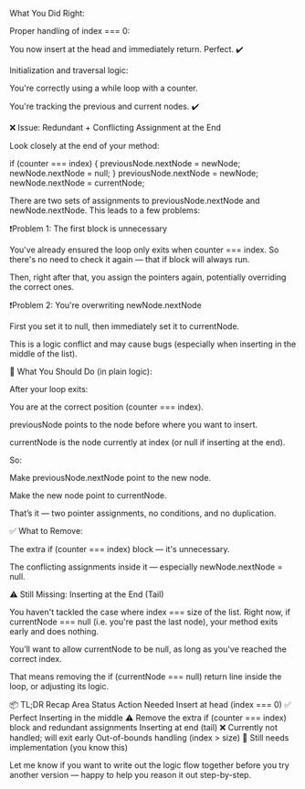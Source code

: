 What You Did Right:

Proper handling of index === 0:

You now insert at the head and immediately return. Perfect. ✔️

Initialization and traversal logic:

You're correctly using a while loop with a counter.

You're tracking the previous and current nodes. ✔️

❌ Issue: Redundant + Conflicting Assignment at the End

Look closely at the end of your method:

if (counter === index) {
    previousNode.nextNode = newNode;
    newNode.nextNode = null;
}
previousNode.nextNode = newNode;
newNode.nextNode = currentNode;


There are two sets of assignments to previousNode.nextNode and newNode.nextNode. This leads to a few problems:

❗️Problem 1: The first block is unnecessary

You've already ensured the loop only exits when counter === index. So there's no need to check it again — that if block will always run.

Then, right after that, you assign the pointers again, potentially overriding the correct ones.

❗️Problem 2: You're overwriting newNode.nextNode

First you set it to null, then immediately set it to currentNode.

This is a logic conflict and may cause bugs (especially when inserting in the middle of the list).

🧠 What You Should Do (in plain logic):

After your loop exits:

You are at the correct position (counter === index).

previousNode points to the node before where you want to insert.

currentNode is the node currently at index (or null if inserting at the end).

So:

Make previousNode.nextNode point to the new node.

Make the new node point to currentNode.

That’s it — two pointer assignments, no conditions, and no duplication.

✅ What to Remove:

The extra if (counter === index) block — it's unnecessary.

The conflicting assignments inside it — especially newNode.nextNode = null.

⚠️ Still Missing: Inserting at the End (Tail)

You haven't tackled the case where index === size of the list. Right now, if currentNode === null (i.e. you're past the last node), your method exits early and does nothing.

You’ll want to allow currentNode to be null, as long as you've reached the correct index.

That means removing the if (currentNode === null) return line inside the loop, or adjusting its logic.

📦 TL;DR Recap
Area	Status	Action Needed
Insert at head (index === 0)	✅	Perfect
Inserting in the middle	⚠️	Remove the extra if (counter === index) block and redundant assignments
Inserting at end (tail)	❌	Currently not handled; will exit early
Out-of-bounds handling (index > size)	🚧	Still needs implementation (you know this)

Let me know if you want to write out the logic flow together before you try another version — happy to help you reason it out step-by-step.